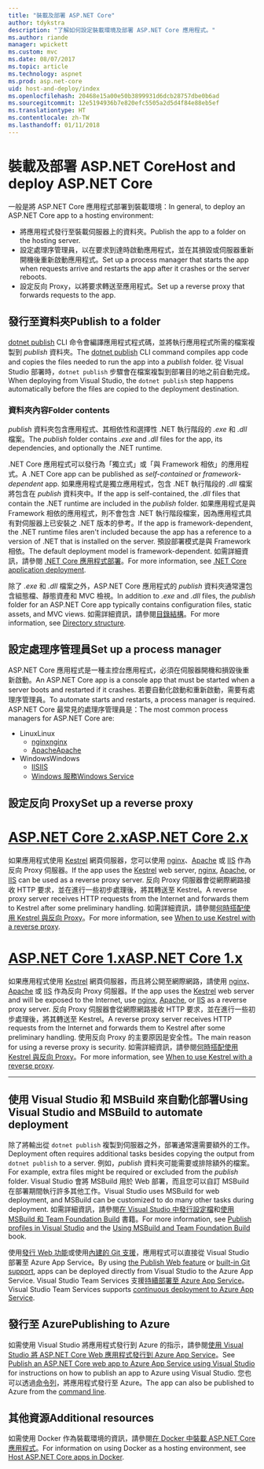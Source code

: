 ```yaml
---
title: "裝載及部署 ASP.NET Core"
author: tdykstra
description: "了解如何設定裝載環境及部署 ASP.NET Core 應用程式。"
ms.author: riande
manager: wpickett
ms.custom: mvc
ms.date: 08/07/2017
ms.topic: article
ms.technology: aspnet
ms.prod: asp.net-core
uid: host-and-deploy/index
ms.openlocfilehash: 20468e15a00e50b3899931d6dcb28757dbe0b6ad
ms.sourcegitcommit: 12e5194936b7e820efc5505a2d5d4f84e88eb5ef
ms.translationtype: HT
ms.contentlocale: zh-TW
ms.lasthandoff: 01/11/2018
---
```

# <a name="host-and-deploy-aspnet-core"></a><span data-ttu-id="ec60a-103">裝載及部署 ASP.NET Core</span><span class="sxs-lookup"><span data-stu-id="ec60a-103">Host and deploy ASP.NET Core</span></span>

<span data-ttu-id="ec60a-104">一般是將 ASP.NET Core 應用程式部署到裝載環境：</span><span class="sxs-lookup"><span data-stu-id="ec60a-104">In general, to deploy an ASP.NET Core app to a hosting environment:</span></span>

* <span data-ttu-id="ec60a-105">將應用程式發行至裝載伺服器上的資料夾。</span><span class="sxs-lookup"><span data-stu-id="ec60a-105">Publish the app to a folder on the hosting server.</span></span>
* <span data-ttu-id="ec60a-106">設定處理序管理員，以在要求到達時啟動應用程式，並在其損毀或伺服器重新開機後重新啟動應用程式。</span><span class="sxs-lookup"><span data-stu-id="ec60a-106">Set up a process manager that starts the app when requests arrive and restarts the app after it crashes or the server reboots.</span></span>
* <span data-ttu-id="ec60a-107">設定反向 Proxy，以將要求轉送至應用程式。</span><span class="sxs-lookup"><span data-stu-id="ec60a-107">Set up a reverse proxy that forwards requests to the app.</span></span>

## <a name="publish-to-a-folder"></a><span data-ttu-id="ec60a-108">發行至資料夾</span><span class="sxs-lookup"><span data-stu-id="ec60a-108">Publish to a folder</span></span> 

<span data-ttu-id="ec60a-109">[dotnet publish](/dotnet/articles/core/tools/dotnet-publish) CLI 命令會編譯應用程式程式碼，並將執行應用程式所需的檔案複製到 *publish* 資料夾。</span><span class="sxs-lookup"><span data-stu-id="ec60a-109">The [dotnet publish](/dotnet/articles/core/tools/dotnet-publish) CLI command compiles app code and copies the files needed to run the app into a *publish* folder.</span></span> <span data-ttu-id="ec60a-110">從 Visual Studio 部署時，`dotnet publish` 步驟會在檔案複製到部署目的地之前自動完成。</span><span class="sxs-lookup"><span data-stu-id="ec60a-110">When deploying from Visual Studio, the `dotnet publish` step happens automatically before the files are copied to the deployment destination.</span></span>

### <a name="folder-contents"></a><span data-ttu-id="ec60a-111">資料夾內容</span><span class="sxs-lookup"><span data-stu-id="ec60a-111">Folder contents</span></span>

<span data-ttu-id="ec60a-112">*publish* 資料夾包含應用程式、其相依性和選擇性 .NET 執行階段的 *.exe* 和 *.dll* 檔案。</span><span class="sxs-lookup"><span data-stu-id="ec60a-112">The *publish* folder contains *.exe* and *.dll* files for the app, its dependencies, and optionally the .NET runtime.</span></span>

<span data-ttu-id="ec60a-113">.NET Core 應用程式可以發行為「獨立式」或「與 Framework 相依」的應用程式。</span><span class="sxs-lookup"><span data-stu-id="ec60a-113">A .NET Core app can be published as *self-contained* or *framework-dependent* app.</span></span> <span data-ttu-id="ec60a-114">如果應用程式是獨立應用程式，包含 .NET 執行階段的 *.dll* 檔案將包含在 *publish* 資料夾中。</span><span class="sxs-lookup"><span data-stu-id="ec60a-114">If the app is self-contained, the *.dll* files that contain the .NET runtime are included in the *publish* folder.</span></span> <span data-ttu-id="ec60a-115">如果應用程式是與 Framework 相依的應用程式，則不會包含 .NET 執行階段檔案，因為應用程式具有對伺服器上已安裝之 .NET 版本的參考。</span><span class="sxs-lookup"><span data-stu-id="ec60a-115">If the app is framework-dependent, the .NET runtime files aren't included because the app has a reference to a version of .NET that is installed on the server.</span></span> <span data-ttu-id="ec60a-116">預設部署模式是與 Framework 相依。</span><span class="sxs-lookup"><span data-stu-id="ec60a-116">The default deployment model is framework-dependent.</span></span> <span data-ttu-id="ec60a-117">如需詳細資訊，請參閱 [.NET Core 應用程式部署](/dotnet/articles/core/deploying/index)。</span><span class="sxs-lookup"><span data-stu-id="ec60a-117">For more information, see [.NET Core application deployment](/dotnet/articles/core/deploying/index).</span></span>

<span data-ttu-id="ec60a-118">除了 *.exe* 和 *.dll* 檔案之外，ASP.NET Core 應用程式的 *publish* 資料夾通常還包含組態檔、靜態資產和 MVC 檢視。</span><span class="sxs-lookup"><span data-stu-id="ec60a-118">In addition to *.exe* and *.dll* files, the *publish* folder for an ASP.NET Core app typically contains configuration files, static assets, and MVC views.</span></span> <span data-ttu-id="ec60a-119">如需詳細資訊，請參閱[目錄結構](xref:host-and-deploy/directory-structure)。</span><span class="sxs-lookup"><span data-stu-id="ec60a-119">For more information, see [Directory structure](xref:host-and-deploy/directory-structure).</span></span>

## <a name="set-up-a-process-manager"></a><span data-ttu-id="ec60a-120">設定處理序管理員</span><span class="sxs-lookup"><span data-stu-id="ec60a-120">Set up a process manager</span></span>

<span data-ttu-id="ec60a-121">ASP.NET Core 應用程式是一種主控台應用程式，必須在伺服器開機和損毀後重新啟動。</span><span class="sxs-lookup"><span data-stu-id="ec60a-121">An ASP.NET Core app is a console app that must be started when a server boots and restarted if it crashes.</span></span> <span data-ttu-id="ec60a-122">若要自動化啟動和重新啟動，需要有處理序管理員。</span><span class="sxs-lookup"><span data-stu-id="ec60a-122">To automate starts and restarts, a process manager is required.</span></span> <span data-ttu-id="ec60a-123">ASP.NET Core 最常見的處理序管理員是：</span><span class="sxs-lookup"><span data-stu-id="ec60a-123">The most common process managers for ASP.NET Core are:</span></span>

* <span data-ttu-id="ec60a-124">Linux</span><span class="sxs-lookup"><span data-stu-id="ec60a-124">Linux</span></span>
  * [<span data-ttu-id="ec60a-125">nginx</span><span class="sxs-lookup"><span data-stu-id="ec60a-125">nginx</span></span>](xref:host-and-deploy/linux-nginx)
  * [<span data-ttu-id="ec60a-126">Apache</span><span class="sxs-lookup"><span data-stu-id="ec60a-126">Apache</span></span>](xref:host-and-deploy/linux-apache)
* <span data-ttu-id="ec60a-127">Windows</span><span class="sxs-lookup"><span data-stu-id="ec60a-127">Windows</span></span>
  * [<span data-ttu-id="ec60a-128">IIS</span><span class="sxs-lookup"><span data-stu-id="ec60a-128">IIS</span></span>](xref:host-and-deploy/iis/index)
  * [<span data-ttu-id="ec60a-129">Windows 服務</span><span class="sxs-lookup"><span data-stu-id="ec60a-129">Windows Service</span></span>](xref:host-and-deploy/windows-service)

## <a name="set-up-a-reverse-proxy"></a><span data-ttu-id="ec60a-130">設定反向 Proxy</span><span class="sxs-lookup"><span data-stu-id="ec60a-130">Set up a reverse proxy</span></span>

# <a name="aspnet-core-2xtabaspnetcore2x"></a>[<span data-ttu-id="ec60a-131">ASP.NET Core 2.x</span><span class="sxs-lookup"><span data-stu-id="ec60a-131">ASP.NET Core 2.x</span></span>](#tab/aspnetcore2x)

<span data-ttu-id="ec60a-132">如果應用程式使用 [Kestrel](xref:fundamentals/servers/kestrel) 網頁伺服器，您可以使用 [nginx](xref:host-and-deploy/linux-nginx)、[Apache](xref:host-and-deploy/linux-apache) 或 [IIS](xref:host-and-deploy/iis/index) 作為反向 Proxy 伺服器。</span><span class="sxs-lookup"><span data-stu-id="ec60a-132">If the app uses the [Kestrel](xref:fundamentals/servers/kestrel) web server, [nginx](xref:host-and-deploy/linux-nginx), [Apache](xref:host-and-deploy/linux-apache), or [IIS](xref:host-and-deploy/iis/index) can be used as a reverse proxy server.</span></span> <span data-ttu-id="ec60a-133">反向 Proxy 伺服器會從網際網路接收 HTTP 要求，並在進行一些初步處理後，將其轉送至 Kestrel。</span><span class="sxs-lookup"><span data-stu-id="ec60a-133">A reverse proxy server receives HTTP requests from the Internet and forwards them to Kestrel after some preliminary handling.</span></span> <span data-ttu-id="ec60a-134">如需詳細資訊，請參閱[何時搭配使用 Kestrel 與反向 Proxy](xref:fundamentals/servers/kestrel?tabs=aspnetcore2x#when-to-use-kestrel-with-a-reverse-proxy)。</span><span class="sxs-lookup"><span data-stu-id="ec60a-134">For more information, see [When to use Kestrel with a reverse proxy](xref:fundamentals/servers/kestrel?tabs=aspnetcore2x#when-to-use-kestrel-with-a-reverse-proxy).</span></span>

# <a name="aspnet-core-1xtabaspnetcore1x"></a>[<span data-ttu-id="ec60a-135">ASP.NET Core 1.x</span><span class="sxs-lookup"><span data-stu-id="ec60a-135">ASP.NET Core 1.x</span></span>](#tab/aspnetcore1x)

<span data-ttu-id="ec60a-136">如果應用程式使用 [Kestrel](xref:fundamentals/servers/kestrel) 網頁伺服器，而且將公開至網際網路，請使用 [nginx](xref:host-and-deploy/linux-nginx)、[Apache](xref:host-and-deploy/linux-apache) 或 [IIS](xref:host-and-deploy/iis/index) 作為反向 Proxy 伺服器。</span><span class="sxs-lookup"><span data-stu-id="ec60a-136">If the app uses the [Kestrel](xref:fundamentals/servers/kestrel) web server and will be exposed to the Internet, use [nginx](xref:host-and-deploy/linux-nginx), [Apache](xref:host-and-deploy/linux-apache), or [IIS](xref:host-and-deploy/iis/index) as a reverse proxy server.</span></span> <span data-ttu-id="ec60a-137">反向 Proxy 伺服器會從網際網路接收 HTTP 要求，並在進行一些初步處理後，將其轉送至 Kestrel。</span><span class="sxs-lookup"><span data-stu-id="ec60a-137">A reverse proxy server receives HTTP requests from the Internet and forwards them to Kestrel after some preliminary handling.</span></span> <span data-ttu-id="ec60a-138">使用反向 Proxy 的主要原因是安全性。</span><span class="sxs-lookup"><span data-stu-id="ec60a-138">The main reason for using a reverse proxy is security.</span></span> <span data-ttu-id="ec60a-139">如需詳細資訊，請參閱[何時搭配使用 Kestrel 與反向 Proxy](xref:fundamentals/servers/kestrel?tabs=aspnetcore1x#when-to-use-kestrel-with-a-reverse-proxy)。</span><span class="sxs-lookup"><span data-stu-id="ec60a-139">For more information, see [When to use Kestrel with a reverse proxy](xref:fundamentals/servers/kestrel?tabs=aspnetcore1x#when-to-use-kestrel-with-a-reverse-proxy).</span></span>

---

## <a name="using-visual-studio-and-msbuild-to-automate-deployment"></a><span data-ttu-id="ec60a-140">使用 Visual Studio 和 MSBuild 來自動化部署</span><span class="sxs-lookup"><span data-stu-id="ec60a-140">Using Visual Studio and MSBuild to automate deployment</span></span>

<span data-ttu-id="ec60a-141">除了將輸出從 `dotnet publish` 複製到伺服器之外，部署通常還需要額外的工作。</span><span class="sxs-lookup"><span data-stu-id="ec60a-141">Deployment often requires additional tasks besides copying the output from `dotnet publish` to a server.</span></span> <span data-ttu-id="ec60a-142">例如，*publish* 資料夾可能需要或排除額外的檔案。</span><span class="sxs-lookup"><span data-stu-id="ec60a-142">For example, extra files might be required or excluded from the *publish* folder.</span></span> <span data-ttu-id="ec60a-143">Visual Studio 會將 MSBuild 用於 Web 部署，而且您可以自訂 MSBuild 在部署期間執行許多其他工作。</span><span class="sxs-lookup"><span data-stu-id="ec60a-143">Visual Studio uses MSBuild for web deployment, and MSBuild can be customized to do many other tasks during deployment.</span></span> <span data-ttu-id="ec60a-144">如需詳細資訊，請參閱[在 Visual Studio 中發行設定檔](xref:host-and-deploy/visual-studio-publish-profiles)和[使用 MSBuild 和 Team Foundation Build](http://msbuildbook.com/) 書籍。</span><span class="sxs-lookup"><span data-stu-id="ec60a-144">For more information, see [Publish profiles in Visual Studio](xref:host-and-deploy/visual-studio-publish-profiles) and the [Using MSBuild and Team Foundation Build](http://msbuildbook.com/) book.</span></span>

<span data-ttu-id="ec60a-145">使用[發行 Web 功能](xref:tutorials/publish-to-azure-webapp-using-vs)或使用[內建的 Git 支援](xref:host-and-deploy/azure-apps/azure-continuous-deployment)，應用程式可以直接從 Visual Studio 部署至 Azure App Service。</span><span class="sxs-lookup"><span data-stu-id="ec60a-145">By using [the Publish Web feature](xref:tutorials/publish-to-azure-webapp-using-vs) or [built-in Git support](xref:host-and-deploy/azure-apps/azure-continuous-deployment), apps can be deployed directly from Visual Studio to the Azure App Service.</span></span> <span data-ttu-id="ec60a-146">Visual Studio Team Services 支援[持續部署至 Azure App Service](/vsts/build-release/apps/cd/azure/aspnet-core-to-azure-webapp?tabs=vsts)。</span><span class="sxs-lookup"><span data-stu-id="ec60a-146">Visual Studio Team Services supports [continuous deployment to Azure App Service](/vsts/build-release/apps/cd/azure/aspnet-core-to-azure-webapp?tabs=vsts).</span></span>

## <a name="publishing-to-azure"></a><span data-ttu-id="ec60a-147">發行至 Azure</span><span class="sxs-lookup"><span data-stu-id="ec60a-147">Publishing to Azure</span></span>

<span data-ttu-id="ec60a-148">如需使用 Visual Studio 將應用程式發行到 Azure 的指示，請參閱[使用 Visual Studio 將 ASP.NET Core Web 應用程式發行到 Azure App Service](xref:tutorials/publish-to-azure-webapp-using-vs)。</span><span class="sxs-lookup"><span data-stu-id="ec60a-148">See [Publish an ASP.NET Core web app to Azure App Service using Visual Studio](xref:tutorials/publish-to-azure-webapp-using-vs) for instructions on how to publish an app to Azure using Visual Studio.</span></span> <span data-ttu-id="ec60a-149">您也可以透過[命令列](xref:tutorials/publish-to-azure-webapp-using-cli)，將應用程式發行至 Azure。</span><span class="sxs-lookup"><span data-stu-id="ec60a-149">The app can also be published to Azure from the [command line](xref:tutorials/publish-to-azure-webapp-using-cli).</span></span>

## <a name="additional-resources"></a><span data-ttu-id="ec60a-150">其他資源</span><span class="sxs-lookup"><span data-stu-id="ec60a-150">Additional resources</span></span>

<span data-ttu-id="ec60a-151">如需使用 Docker 作為裝載環境的資訊，請參閱[在 Docker 中裝載 ASP.NET Core 應用程式](xref:host-and-deploy/docker/index)。</span><span class="sxs-lookup"><span data-stu-id="ec60a-151">For information on using Docker as a hosting environment, see [Host ASP.NET Core apps in Docker](xref:host-and-deploy/docker/index).</span></span>
